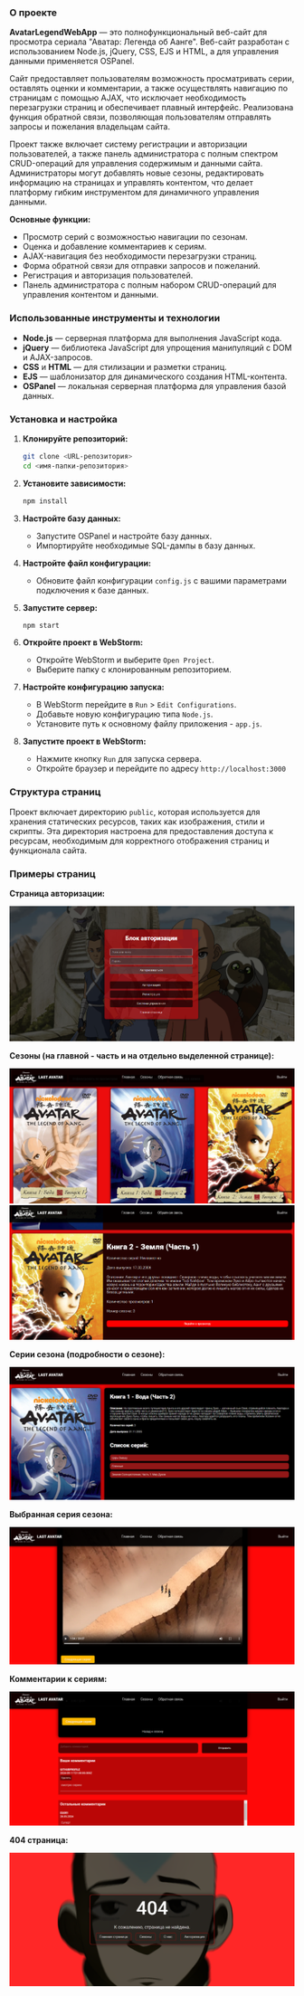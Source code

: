 ### О проекте

**AvatarLegendWebApp** — это полнофункциональный веб-сайт для просмотра сериала "Аватар: Легенда об Аанге". Веб-сайт разработан с использованием Node.js, jQuery, CSS, EJS и HTML, а для управления данными применяется OSPanel.

Сайт предоставляет пользователям возможность просматривать серии, оставлять оценки и комментарии, а также осуществлять навигацию по страницам с помощью AJAX, что исключает необходимость перезагрузки страниц и обеспечивает плавный интерфейс. Реализована функция обратной связи, позволяющая пользователям отправлять запросы и пожелания владельцам сайта. 

Проект также включает систему регистрации и авторизации пользователей, а также панель администратора с полным спектром CRUD-операций для управления содержимым и данными сайта. Администраторы могут добавлять новые сезоны, редактировать информацию на страницах и управлять контентом, что делает платформу гибким инструментом для динамичного управления данными.

**Основные функции:**
- Просмотр серий с возможностью навигации по сезонам.
- Оценка и добавление комментариев к сериям.
- AJAX-навигация без необходимости перезагрузки страниц.
- Форма обратной связи для отправки запросов и пожеланий.
- Регистрация и авторизация пользователей.
- Панель администратора с полным набором CRUD-операций для управления контентом и данными.

### Использованные инструменты и технологии

- **Node.js** — серверная платформа для выполнения JavaScript кода.
- **jQuery** — библиотека JavaScript для упрощения манипуляций с DOM и AJAX-запросов.
- **CSS** и **HTML** — для стилизации и разметки страниц.
- **EJS** — шаблонизатор для динамического создания HTML-контента.
- **OSPanel** — локальная серверная платформа для управления базой данных.

### Установка и настройка

1. **Клонируйте репозиторий:**
   ```bash
   git clone <URL-репозитория>
   cd <имя-папки-репозитория>
   ```

2. **Установите зависимости:**
   ```bash
   npm install
   ```

3. **Настройте базу данных:**
   - Запустите OSPanel и настройте базу данных.
   - Импортируйте необходимые SQL-дампы в базу данных.

4. **Настройте файл конфигурации:**
   - Обновите файл конфигурации `config.js` с вашими параметрами подключения к базе данных.

5. **Запустите сервер:**
   ```bash
   npm start
   ```

6. **Откройте проект в WebStorm:**
   - Откройте WebStorm и выберите `Open Project`.
   - Выберите папку с клонированным репозиторием.

7. **Настройте конфигурацию запуска:**
   - В WebStorm перейдите в `Run` > `Edit Configurations`.
   - Добавьте новую конфигурацию типа `Node.js`.
   - Установите путь к основному файлу приложения - `app.js`.

8. **Запустите проект в WebStorm:**
   - Нажмите кнопку `Run` для запуска сервера.
   - Откройте браузер и перейдите по адресу `http://localhost:3000`

### Cтруктура страниц

Проект включает директорию `public`, которая используется для хранения статических ресурсов, таких как изображения, стили и скрипты. Эта директория настроена для предоставления доступа к ресурсам, необходимым для корректного отображения страниц и функционала сайта.

### Примеры страниц

**Страница авторизации:**

![LoginPage](./readme-img/auth.png)

**Сезоны (на главной - часть и на отдельно выделенной странице):**

![MainPage](./readme-img/select-season-main-page.png)
![SeasonsPage](./readme-img/seasons.png)

**Серии сезона (подробности о сезоне):**

![SeasonInfoPage](./readme-img/season.png)

**Выбранная серия сезона:**

![SerieInfoPage](./readme-img/serie.png)

**Комментарии к сериям:**

![SerieCommentPage](./readme-img/comment-user.png)

**404 страница:**

![404page](./readme-img/404.png)
